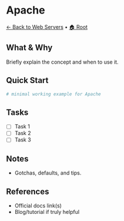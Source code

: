 # Apache

[← Back to Web Servers](../README.md) • [🏠 Root](../../README.md)

## What & Why
Briefly explain the concept and when to use it.

## Quick Start
```bash
# minimal working example for Apache
```

## Tasks
- [ ] Task 1
- [ ] Task 2
- [ ] Task 3

## Notes
- Gotchas, defaults, and tips.

## References
- Official docs link(s)
- Blog/tutorial if truly helpful
